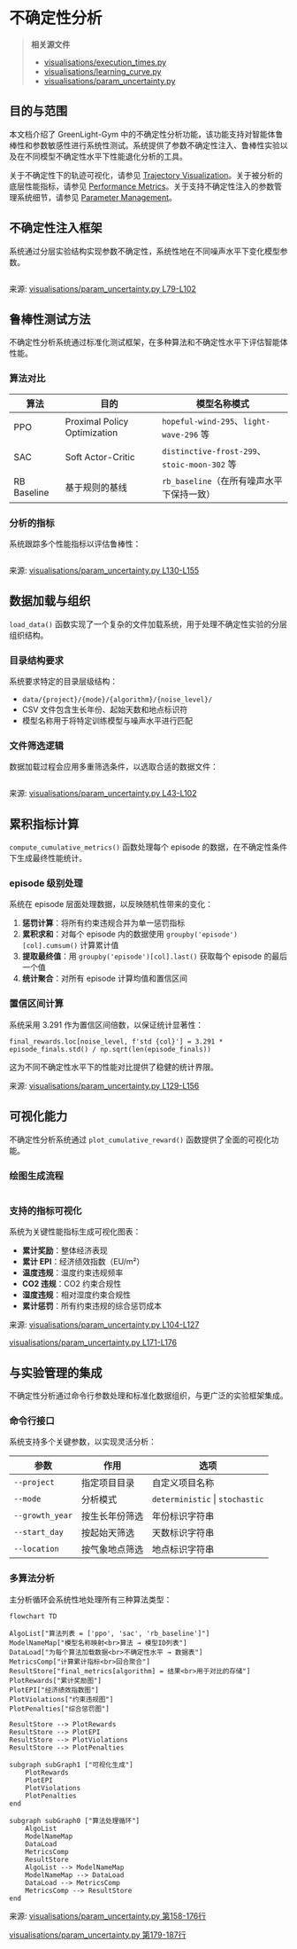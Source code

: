 # 不确定性分析

> **相关源文件**
> * [visualisations/execution_times.py](https://github.com/BartvLaatum/GreenLight-Gym2/blob/f4a2727d/visualisations/execution_times.py)
> * [visualisations/learning_curve.py](https://github.com/BartvLaatum/GreenLight-Gym2/blob/f4a2727d/visualisations/learning_curve.py)
> * [visualisations/param_uncertainty.py](https://github.com/BartvLaatum/GreenLight-Gym2/blob/f4a2727d/visualisations/param_uncertainty.py)

## 目的与范围

本文档介绍了 GreenLight-Gym 中的不确定性分析功能，该功能支持对智能体鲁棒性和参数敏感性进行系统性测试。系统提供了参数不确定性注入、鲁棒性实验以及在不同模型不确定性水平下性能退化分析的工具。

关于不确定性下的轨迹可视化，请参见 [Trajectory Visualization](/BartvLaatum/GreenLight-Gym2/5.1-trajectory-visualization)。关于被分析的底层性能指标，请参见 [Performance Metrics](/BartvLaatum/GreenLight-Gym2/5.2-performance-metrics)。关于支持不确定性注入的参数管理系统细节，请参见 [Parameter Management](/BartvLaatum/GreenLight-Gym2/6.3-parameter-management)。

## 不确定性注入框架

系统通过分层实验结构实现参数不确定性，系统性地在不同噪声水平下变化模型参数。

```

```

来源: [visualisations/param_uncertainty.py L79-L102](https://github.com/BartvLaatum/GreenLight-Gym2/blob/f4a2727d/visualisations/param_uncertainty.py#L79-L102)

## 鲁棒性测试方法

不确定性分析系统通过标准化测试框架，在多种算法和不确定性水平下评估智能体性能。

### 算法对比

| 算法 | 目的 | 模型名称模式 |
| --- | --- | --- |
| PPO | Proximal Policy Optimization | `hopeful-wind-295`、`light-wave-296` 等 |
| SAC | Soft Actor-Critic | `distinctive-frost-299`、`stoic-moon-302` 等 |
| RB Baseline | 基于规则的基线 | `rb_baseline`（在所有噪声水平下保持一致） |

### 分析的指标

系统跟踪多个性能指标以评估鲁棒性：

```

```

来源: [visualisations/param_uncertainty.py L130-L155](https://github.com/BartvLaatum/GreenLight-Gym2/blob/f4a2727d/visualisations/param_uncertainty.py#L130-L155)

## 数据加载与组织

`load_data()` 函数实现了一个复杂的文件加载系统，用于处理不确定性实验的分层组织结构。

### 目录结构要求

系统要求特定的目录层级结构：

* `data/{project}/{mode}/{algorithm}/{noise_level}/`
* CSV 文件包含生长年份、起始天数和地点标识符
* 模型名称用于将特定训练模型与噪声水平进行匹配

### 文件筛选逻辑

数据加载过程会应用多重筛选条件，以选取合适的数据文件：

```

```

来源: [visualisations/param_uncertainty.py L43-L102](https://github.com/BartvLaatum/GreenLight-Gym2/blob/f4a2727d/visualisations/param_uncertainty.py#L43-L102)

## 累积指标计算

`compute_cumulative_metrics()` 函数处理每个 episode 的数据，在不确定性条件下生成最终性能统计。

### episode 级别处理

系统在 episode 层面处理数据，以反映随机性带来的变化：

1. **惩罚计算**：将所有约束违规合并为单一惩罚指标
2. **累积求和**：对每个 episode 内的数据使用 `groupby('episode')[col].cumsum()` 计算累计值
3. **提取最终值**：用 `groupby('episode')[col].last()` 获取每个 episode 的最后一个值
4. **统计聚合**：对所有 episode 计算均值和置信区间

### 置信区间计算

系统采用 3.291 作为置信区间倍数，以保证统计显著性：

```
final_rewards.loc[noise_level, f'std {col}'] = 3.291 * episode_finals.std() / np.sqrt(len(episode_finals))
```

这为不同不确定性水平下的性能对比提供了稳健的统计界限。

来源: [visualisations/param_uncertainty.py L129-L156](https://github.com/BartvLaatum/GreenLight-Gym2/blob/f4a2727d/visualisations/param_uncertainty.py#L129-L156)

## 可视化能力

不确定性分析系统通过 `plot_cumulative_reward()` 函数提供了全面的可视化功能。

### 绘图生成流程

```

```

### 支持的指标可视化

系统为关键性能指标生成可视化图表：

* **累计奖励**：整体经济表现
* **累计 EPI**：经济绩效指数（EU/m²）
* **温度违规**：温度约束违规频率
* **CO2 违规**：CO2 约束合规性
* **湿度违规**：相对湿度约束合规性
* **累计惩罚**：所有约束违规的综合惩罚成本

来源: [visualisations/param_uncertainty.py L104-L127](https://github.com/BartvLaatum/GreenLight-Gym2/blob/f4a2727d/visualisations/param_uncertainty.py#L104-L127)

 [visualisations/param_uncertainty.py L171-L176](https://github.com/BartvLaatum/GreenLight-Gym2/blob/f4a2727d/visualisations/param_uncertainty.py#L171-L176)

## 与实验管理的集成

不确定性分析通过命令行参数处理和标准化数据组织，与更广泛的实验框架集成。

### 命令行接口

系统支持多个关键参数，以实现灵活分析：

| 参数 | 作用 | 选项 |
| --- | --- | --- |
| `--project` | 指定项目目录 | 自定义项目名称 |
| `--mode` | 分析模式 | `deterministic` \| `stochastic` |
| `--growth_year` | 按生长年份筛选 | 年份标识字符串 |
| `--start_day` | 按起始天筛选 | 天数标识字符串 |
| `--location` | 按气象地点筛选 | 地点标识字符串 |

### 多算法分析

主分析循环会系统性地处理所有三种算法类型：

```mermaid
flowchart TD

AlgoList["算法列表 = ['ppo', 'sac', 'rb_baseline']"]
ModelNameMap["模型名称映射<br>算法 → 模型ID列表"]
DataLoad["为每个算法加载数据<br>不确定性水平 → 数据表"]
MetricsComp["计算累计指标<br>回合聚合"]
ResultStore["final_metrics[algorithm] = 结果<br>用于对比的存储"]
PlotRewards["累计奖励图"]
PlotEPI["经济绩效指数图"]
PlotViolations["约束违规图"]
PlotPenalties["综合惩罚图"]

ResultStore --> PlotRewards
ResultStore --> PlotEPI
ResultStore --> PlotViolations
ResultStore --> PlotPenalties

subgraph subGraph1 ["可视化生成"]
    PlotRewards
    PlotEPI
    PlotViolations
    PlotPenalties
end

subgraph subGraph0 ["算法处理循环"]
    AlgoList
    ModelNameMap
    DataLoad
    MetricsComp
    ResultStore
    AlgoList --> ModelNameMap
    ModelNameMap --> DataLoad
    DataLoad --> MetricsComp
    MetricsComp --> ResultStore
end
```

来源: [visualisations/param_uncertainty.py 第158-176行](https://github.com/BartvLaatum/GreenLight-Gym2/blob/f4a2727d/visualisations/param_uncertainty.py#L158-L176)

 [visualisations/param_uncertainty.py 第179-187行](https://github.com/BartvLaatum/GreenLight-Gym2/blob/f4a2727d/visualisations/param_uncertainty.py#L179-L187)